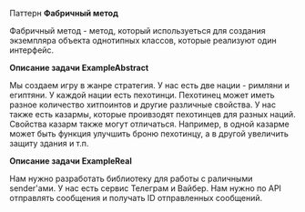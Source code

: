 Паттерн **Фабричный метод**

Фабричный метод -   метод, который используеться для создания экземпляра объекта однотипных классов, которые реализуют один интерфейс.

**Описание задачи ExampleAbstract**

 Мы создаем игру в жанре стратегия.
 У нас есть две нации - римляни и египтяни.
 У каждой нации есть пехотинци.
 Пехотинец может иметь разное количество хитпоинтов и другие различные свойства.
 У нас также есть казармы, которые проивзодят пехотинцев для разных наций. Свойства казарм также могут отличаться.
 Например, в одной казарме может быть функция улучшить броню пехотинцу, а в другой увеличить защиту здания и т.п.
 
**Описание задачи ExampleReal**

 Нам нужно разработать библиотеку для работы с раличными sender'ами.
 У нас есть сервис Телеграм и Вайбер. Нам нужно по API отправлять сообщения и получать ID отправленных сообщений.


